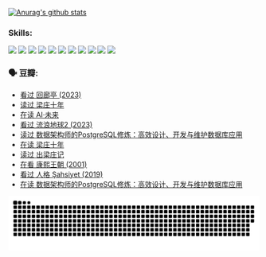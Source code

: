 
[![Anurag's github stats](https://github-readme-stats.vercel.app/api?username=w940853815)](https://github.com/anuraghazra/github-readme-stats)

### Skills:

<code><img height="32" src="https://cdn.jsdelivr.net/npm/simple-icons@v5/icons/python.svg"></code>
<code><img height="32" src="https://cdn.jsdelivr.net/npm/simple-icons@v5/icons/javascript.svg"></code>
<code><img height="32" src="https://cdn.jsdelivr.net/npm/simple-icons@v5/icons/django.svg"></code>
<code><img height="32" src="https://cdn.jsdelivr.net/npm/simple-icons@v5/icons/flask.svg"></code>
<code><img height="32" src="https://cdn.jsdelivr.net/npm/simple-icons@v5/icons/vuetify.svg"></code>
<code><img height="32" src="https://cdn.jsdelivr.net/npm/simple-icons@v5/icons/git.svg"></code>
<code><img height="32" src="https://cdn.jsdelivr.net/npm/simple-icons@v5/icons/docker.svg"></code>
<code><img height="32" src="https://cdn.jsdelivr.net/npm/simple-icons@v5/icons/postgresql.svg"></code>
<code><img height="32" src="https://cdn.jsdelivr.net/npm/simple-icons@v5/icons/elasticsearch.svg"></code>
<code><img height="32" src="https://cdn.jsdelivr.net/npm/simple-icons@v5/icons/macos.svg"></code>
<code><img height="32" src="https://cdn.jsdelivr.net/npm/simple-icons@v5/icons/linux.svg"></code>

### 🗣 豆瓣:

<!-- DOUBAN-ACTIVITIES:START -->
- [看过 回廊亭‎ (2023)](https://www.douban.com/people/136069238/status/4215992758/?_i=82828091)
- [读过 梁庄十年](https://www.douban.com/people/136069238/status/4206664969/?_i=82828091)
- [在读 AI·未来](https://www.douban.com/people/136069238/status/4206653520/?_i=82828091)
- [看过 流浪地球2‎ (2023)](https://www.douban.com/people/136069238/status/4199558549/?_i=82828091)
- [读过 数据架构师的PostgreSQL修炼：高效设计、开发与维护数据库应用](https://www.douban.com/people/136069238/status/4199451104/?_i=82828091)
- [在读 梁庄十年](https://www.douban.com/people/136069238/status/4198822794/?_i=82828091)
- [读过 出梁庄记](https://www.douban.com/people/136069238/status/4198821001/?_i=82828092)
- [在看 康熙王朝‎ (2001)](https://www.douban.com/people/136069238/status/4198508156/?_i=82828092)
- [看过 人格 Şahsiyet‎ (2019)](https://www.douban.com/people/136069238/status/4198163968/?_i=82828092)
- [在读 数据架构师的PostgreSQL修炼：高效设计、开发与维护数据库应用](https://www.douban.com/people/136069238/status/4195338884/?_i=82828092)
<!-- DOUBAN-ACTIVITIES:END -->


![Snake animation](https://raw.githubusercontent.com/w940853815/w940853815/output/github-contribution-grid-snake.svg)

<!--
**w940853815/w940853815** is a ✨ _special_ ✨ repository because its `README.md` (this file) appears on your GitHub profile.

Here are some ideas to get you started:

- 🔭 I’m currently working on ...
- 🌱 I’m currently learning ...
- 👯 I’m looking to collaborate on ...
- 🤔 I’m looking for help with ...
- 💬 Ask me about ...
- 📫 How to reach me: ...
- 😄 Pronouns: ...
- ⚡ Fun fact: ...
-->
